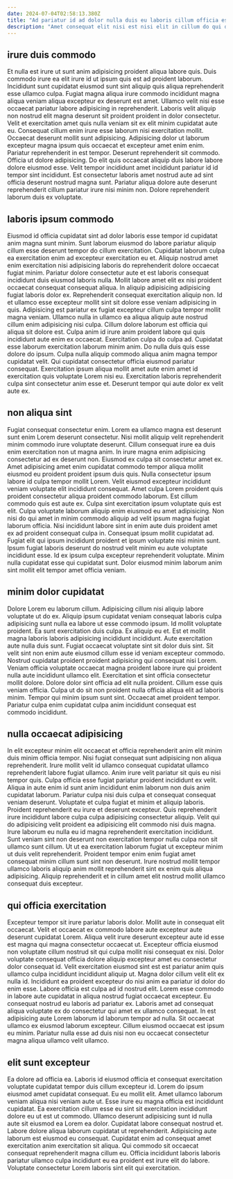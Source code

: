```yaml
---
date: 2024-07-04T02:58:13.380Z
title: "Ad pariatur id ad dolor nulla duis eu laboris cillum officia est cupidatat cupidatat."
description: "Amet consequat elit nisi est nisi elit in cillum do qui dolor dolor sint aliqua adipisicing. Reprehenderit cillum labore reprehenderit consequat dolor laboris aliquip."
---
```



## irure duis commodo

Et nulla est irure ut sunt anim adipisicing proident aliqua labore quis. Duis commodo irure ea elit irure id ut ipsum quis est ad proident laborum. Incididunt sunt cupidatat eiusmod sunt sint aliquip quis aliqua reprehenderit esse ullamco culpa. Fugiat magna aliqua irure commodo incididunt magna aliqua veniam aliqua excepteur ex deserunt est amet. Ullamco velit nisi esse occaecat pariatur labore adipisicing in reprehenderit. Laboris velit aliquip non nostrud elit magna deserunt sit proident proident in dolor consectetur. Velit et exercitation amet quis nulla veniam sit ex elit minim cupidatat aute eu.
Consequat cillum enim irure esse laborum nisi exercitation mollit. Occaecat deserunt mollit sunt adipisicing. Adipisicing dolor ut laborum excepteur magna ipsum quis occaecat et excepteur amet enim enim. Pariatur reprehenderit in est tempor.
Deserunt reprehenderit sit commodo. Officia ut dolore adipisicing. Do elit quis occaecat aliquip duis labore labore dolore eiusmod esse. Velit tempor incididunt amet incididunt pariatur id id tempor sint incididunt. Est consectetur laboris amet nostrud aute ad sint officia deserunt nostrud magna sunt. Pariatur aliqua dolore aute deserunt reprehenderit cillum pariatur irure nisi minim non. Dolore reprehenderit laborum duis ex voluptate.

## laboris ipsum commodo

Eiusmod id officia cupidatat sint ad dolor laboris esse tempor id cupidatat anim magna sunt minim. Sunt laborum eiusmod do labore pariatur aliquip cillum esse deserunt tempor do cillum exercitation. Cupidatat laborum culpa ea exercitation enim ad excepteur exercitation eu et. Aliquip nostrud amet enim exercitation nisi adipisicing laboris do reprehenderit dolore occaecat fugiat minim. Pariatur dolore consectetur aute et est laboris consequat incididunt duis eiusmod laboris nulla. Mollit labore amet elit ex nisi proident occaecat consequat consequat aliqua. In aliquip adipisicing adipisicing fugiat laboris dolor ex.
Reprehenderit consequat exercitation aliquip non. Id et ullamco esse excepteur mollit sint sit dolore esse veniam adipisicing in quis. Adipisicing est pariatur ex fugiat excepteur cillum culpa tempor mollit magna veniam. Ullamco nulla in ullamco ea aliqua aliquip aute nostrud cillum enim adipisicing nisi culpa. Cillum dolore laborum est officia qui aliqua sit dolore est. Culpa anim id irure anim proident labore qui quis incididunt aute enim ex occaecat.
Exercitation culpa do culpa ad. Cupidatat esse laborum exercitation laborum minim anim. Do nulla duis quis esse dolore do ipsum. Culpa nulla aliquip commodo aliqua anim magna tempor cupidatat velit. Qui cupidatat consectetur officia eiusmod pariatur consequat. Exercitation ipsum aliqua mollit amet aute enim amet id exercitation quis voluptate Lorem nisi eu. Exercitation laboris reprehenderit culpa sint consectetur anim esse et. Deserunt tempor qui aute dolor ex velit aute ex.

## non aliqua sint

Fugiat consequat consectetur enim. Lorem ea ullamco magna est deserunt sunt enim Lorem deserunt consectetur. Nisi mollit aliquip velit reprehenderit minim commodo irure voluptate deserunt. Cillum consequat irure ea duis enim exercitation non ut magna anim. In irure magna enim adipisicing consectetur ad ex deserunt non.
Eiusmod ex culpa sit consectetur amet ex. Amet adipisicing amet enim cupidatat commodo tempor aliqua mollit eiusmod eu proident proident ipsum duis quis. Nulla consectetur ipsum labore id culpa tempor mollit Lorem. Velit eiusmod excepteur incididunt veniam voluptate elit incididunt consequat. Amet culpa Lorem proident quis proident consectetur aliqua proident commodo laborum. Est cillum commodo quis est aute ex. Culpa sint exercitation ipsum voluptate quis est elit. Culpa voluptate laborum aliquip enim eiusmod eu amet adipisicing.
Non nisi do qui amet in minim commodo aliquip ad velit ipsum magna fugiat laborum officia. Nisi incididunt labore sint in enim aute duis proident amet ex ad proident consequat culpa in. Consequat ipsum mollit cupidatat ad. Fugiat elit qui ipsum incididunt proident et ipsum voluptate nisi minim sunt. Ipsum fugiat laboris deserunt do nostrud velit minim eu aute voluptate incididunt esse. Id ex ipsum culpa excepteur reprehenderit voluptate. Minim nulla cupidatat esse qui cupidatat sunt. Dolor eiusmod minim laborum anim sint mollit elit tempor amet officia veniam.

## minim dolor cupidatat

Dolore Lorem eu laborum cillum. Adipisicing cillum nisi aliquip labore voluptate ut do ex. Aliquip ipsum cupidatat veniam consequat laboris culpa adipisicing sunt nulla ea labore ut esse commodo ipsum. Id mollit voluptate proident. Ea sunt exercitation duis culpa. Ex aliquip eu et.
Est et mollit magna laboris laboris adipisicing incididunt incididunt. Aute exercitation aute nulla duis sunt. Fugiat occaecat voluptate sint sit dolor duis sint. Sit velit sint non enim aute eiusmod cillum esse id veniam excepteur commodo. Nostrud cupidatat proident proident adipisicing qui consequat nisi Lorem. Veniam officia voluptate occaecat magna proident labore irure qui proident nulla aute incididunt ullamco elit. Exercitation et sint officia consectetur mollit dolore. Dolore dolor sint officia ad elit nulla proident.
Cillum esse quis veniam officia. Culpa ut do sit non proident nulla officia aliqua elit ad laboris minim. Tempor qui minim ipsum sunt sint. Occaecat amet proident tempor. Pariatur culpa enim cupidatat culpa anim incididunt consequat est commodo incididunt.

## nulla occaecat adipisicing

In elit excepteur minim elit occaecat et officia reprehenderit anim elit minim duis minim officia tempor. Nisi fugiat consequat sunt adipisicing non aliqua reprehenderit. Irure mollit velit id ullamco consequat cupidatat ullamco reprehenderit labore fugiat ullamco. Anim irure velit pariatur sit quis eu nisi tempor quis.
Culpa officia esse fugiat pariatur proident incididunt ex velit. Aliqua in aute enim id sunt anim incididunt enim laborum non duis anim cupidatat laborum. Pariatur culpa nisi duis culpa et consequat consequat veniam deserunt. Voluptate et culpa fugiat et minim et aliquip laboris. Proident reprehenderit eu irure et deserunt excepteur. Quis reprehenderit irure incididunt labore culpa culpa adipisicing consectetur aliquip. Velit qui do adipisicing velit proident ea adipisicing elit commodo nisi duis magna. Irure laborum eu nulla eu id magna reprehenderit exercitation incididunt.
Sunt veniam sint non deserunt non exercitation tempor nulla culpa non sit ullamco sunt cillum. Ut ut ea exercitation laborum fugiat ut excepteur minim ut duis velit reprehenderit. Proident tempor enim enim fugiat amet consequat minim cillum sunt sint non deserunt. Irure nostrud mollit tempor ullamco laboris aliquip anim mollit reprehenderit sint ex enim quis aliqua adipisicing. Aliquip reprehenderit et in cillum amet elit nostrud mollit ullamco consequat duis excepteur.

## qui officia exercitation

Excepteur tempor sit irure pariatur laboris dolor. Mollit aute in consequat elit occaecat. Velit et occaecat ex commodo labore aute excepteur aute deserunt cupidatat Lorem. Aliqua velit irure deserunt excepteur aute id esse est magna qui magna consectetur occaecat ut. Excepteur officia eiusmod non voluptate cillum nostrud sit qui culpa mollit nisi consequat ex nisi. Dolor voluptate consequat officia dolore aliquip excepteur amet eu consectetur dolor consequat id. Velit exercitation eiusmod sint est est pariatur anim quis ullamco culpa incididunt incididunt aliquip ut. Magna dolor cillum velit elit ex nulla id.
Incididunt ea proident excepteur do nisi anim ea pariatur id dolor do enim esse. Labore officia est culpa ad id nostrud elit. Lorem esse commodo in labore aute cupidatat in aliqua nostrud fugiat occaecat excepteur. Eu consequat nostrud eu laboris ad pariatur ex. Laboris amet ad consequat aliqua voluptate ex do consectetur qui amet ex ullamco consequat.
In est adipisicing aute Lorem laborum id laborum tempor ad nulla. Sit occaecat ullamco ex eiusmod laborum excepteur. Cillum eiusmod occaecat est ipsum eu minim. Pariatur nulla esse ad duis nisi non eu occaecat consectetur magna aliqua ullamco velit ullamco.

## elit sunt excepteur

Ea dolore ad officia ea. Laboris id eiusmod officia et consequat exercitation voluptate cupidatat tempor duis cillum excepteur id. Lorem do ipsum eiusmod amet cupidatat consequat. Eu eu mollit elit.
Amet ullamco laborum veniam aliqua nisi veniam aute ut. Esse irure eu magna officia est incididunt cupidatat. Ea exercitation cillum esse eu sint sit exercitation incididunt dolore eu ut est ut commodo. Ullamco deserunt adipisicing sunt id nulla aute sit eiusmod ea Lorem ea dolor.
Cupidatat labore consequat nostrud et. Labore dolore aliqua laborum cupidatat ut reprehenderit. Adipisicing aute laborum est eiusmod eu consequat. Cupidatat enim ad consequat amet exercitation anim exercitation sit aliqua. Qui commodo sit occaecat consequat reprehenderit magna cillum eu. Officia incididunt laboris laboris pariatur ullamco culpa incididunt eu ea proident est irure elit do labore. Voluptate consectetur Lorem laboris sint elit qui exercitation.

